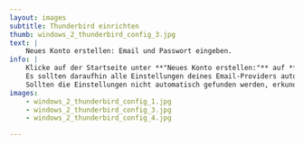```yaml
---
layout: images
subtitle: Thunderbird einrichten
thumb: windows_2_thunderbird_config_3.jpg
text: |
    Neues Konto erstellen: Email und Passwort eingeben.
info: |
    Klicke auf der Startseite unter **"Neues Konto erstellen:"** auf **E-Mail**. Wähle **"Überspringen und meine existierende E-Mail-Adresse verwenden"**. Gebe deinen Namen, deine Email-Adresse und das dazugehörige Passwort ein.   
    Es sollten daraufhin alle Einstellungen deines Email-Providers automatisch gefunden werden. Dann ist dein Email Konto einsatzbereit.  
    Sollten die Einstellungen nicht automatisch gefunden werden, erkundige dich bei deinem Email-Provider.
images: 
    - windows_2_thunderbird_config_1.jpg
    - windows_2_thunderbird_config_3.jpg
    - windows_2_thunderbird_config_4.jpg

---
```


